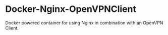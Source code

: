 # Docker-Nginx-OpenVPNClient
Docker powered container for using Nginx in combination with an OpenVPN Client. 
